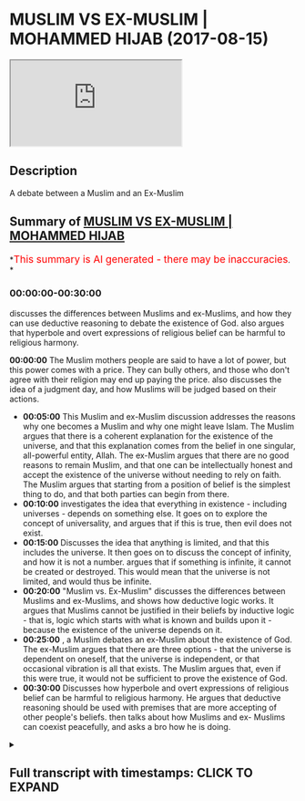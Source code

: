 # MUSLIM VS EX-MUSLIM | MOHAMMED HIJAB (2017-08-15)

<iframe loading='lazy' allow='autoplay' src='https://www.youtube.com/embed/U_vSh7wXQGI'></iframe>

## Description

A debate between a Muslim and an Ex-Muslim

## Summary of [MUSLIM VS EX-MUSLIM | MOHAMMED HIJAB](https://www.youtube.com/watch?v=U_vSh7wXQGI)

*<span style="color:red; font-size:125%">This summary is AI generated - there may be inaccuracies</span>. *

### <a onclick="modifyYTiframeseektime('0')">00:00:00-00:30:00</a>

discusses the differences between Muslims and ex-Muslims, and how they can use deductive reasoning to debate the existence of God.  also argues that hyperbole and overt expressions of religious belief can be harmful to religious harmony.

**<a onclick="modifyYTiframeseektime('0')">00:00:00</a>** The Muslim mothers people are said to have a lot of power, but this power comes with a price. They can bully others, and those who don't agree with their religion may end up paying the price.  also discusses the idea of a judgment day, and how Muslims will be judged based on their actions.

* **<a onclick="modifyYTiframeseektime('300')">00:05:00</a>** This Muslim and ex-Muslim discussion addresses the reasons why one becomes a Muslim and why one might leave Islam. The Muslim argues that there is a coherent explanation for the existence of the universe, and that this explanation comes from the belief in one singular, all-powerful entity, Allah. The ex-Muslim argues that there are no good reasons to remain Muslim, and that one can be intellectually honest and accept the existence of the universe without needing to rely on faith. The Muslim argues that starting from a position of belief is the simplest thing to do, and that both parties can begin from there.
* **<a onclick="modifyYTiframeseektime('600')">00:10:00</a>** investigates the idea that everything in existence - including universes - depends on something else. It goes on to explore the concept of universality, and argues that if this is true, then evil does not exist.
* **<a onclick="modifyYTiframeseektime('900')">00:15:00</a>** Discusses the idea that anything is limited, and that this includes the universe. It then goes on to discuss the concept of infinity, and how it is not a number. argues that if something is infinite, it cannot be created or destroyed. This would mean that the universe is not limited, and would thus be infinite.
* **<a onclick="modifyYTiframeseektime('1200')">00:20:00</a>**  "Muslim vs. Ex-Muslim" discusses the differences between Muslims and ex-Muslims, and shows how deductive logic works. It argues that Muslims cannot be justified in their beliefs by inductive logic - that is, logic which starts with what is known and builds upon it - because the existence of the universe depends on it.
* **<a onclick="modifyYTiframeseektime('1500')">00:25:00</a>** , a Muslim debates an ex-Muslim about the existence of God. The ex-Muslim argues that there are three options - that the universe is dependent on oneself, that the universe is independent, or that occasional vibration is all that exists. The Muslim argues that, even if this were true, it would not be sufficient to prove the existence of God.
* **<a onclick="modifyYTiframeseektime('1800')">00:30:00</a>** Discusses how hyperbole and overt expressions of religious belief can be harmful to religious harmony. He argues that deductive reasoning should be used with premises that are more accepting of other people's beliefs. then talks about how Muslims and ex- Muslims can coexist peacefully, and asks a bro how he is doing.

<details><summary><h2>Full transcript with timestamps: CLICK TO EXPAND</h2></summary>

<a onclick="modifyYTiframeseektime('0')">0:00:00</a> the Muslim mothers people how big of a  
<a onclick="modifyYTiframeseektime('5')">0:00:05</a> family living initiative is that people  
<a onclick="modifyYTiframeseektime('7')">0:00:07</a> don't hate them child again so what  
<a onclick="modifyYTiframeseektime('11')">0:00:11</a> power do they in this country they  
<a onclick="modifyYTiframeseektime('13')">0:00:13</a> shouldn't have a lot of power by just  
<a onclick="modifyYTiframeseektime('15')">0:00:15</a> not the weight of the law and the  
<a onclick="modifyYTiframeseektime('17')">0:00:17</a> general survive here within their  
<a onclick="modifyYTiframeseektime('19')">0:00:19</a> community friendly have a hell of a  
<a onclick="modifyYTiframeseektime('21')">0:00:21</a> little power and rush is anyone anywhere  
<a onclick="modifyYTiframeseektime('22')">0:00:22</a> yeah accepted but what I would say is  
<a onclick="modifyYTiframeseektime('25')">0:00:25</a> that you know no I can go from there  
<a onclick="modifyYTiframeseektime('27')">0:00:27</a> you'll notice his son begins believe in  
<a onclick="modifyYTiframeseektime('29')">0:00:29</a> and not have a name in in Genesis 922 oh  
<a onclick="modifyYTiframeseektime('38')">0:00:38</a> yeah to do that what not something up I  
<a onclick="modifyYTiframeseektime('41')">0:00:41</a> will say that while we fail I will  
<a onclick="modifyYTiframeseektime('44')">0:00:44</a> hopefully a plea to the people are  
<a onclick="modifyYTiframeseektime('46')">0:00:46</a> watching for yeah people like my money  
<a onclick="modifyYTiframeseektime('48')">0:00:48</a> it's honestly the best thing  
<a onclick="modifyYTiframeseektime('51')">0:00:51</a> to do with someone estate yes is to be  
<a onclick="modifyYTiframeseektime('57')">0:00:57</a> planted and our beautiful suburban about  
<a onclick="modifyYTiframeseektime('60')">0:01:00</a> yourself i okay what / - here if they  
<a onclick="modifyYTiframeseektime('63')">0:01:03</a> don't want to do it in this case  
<a onclick="modifyYTiframeseektime('65')">0:01:05</a> beautiful but do not see that this is to  
<a onclick="modifyYTiframeseektime('71')">0:01:11</a> be some extra either hatred or extra  
<a onclick="modifyYTiframeseektime('73')">0:01:13</a> need to change your conveyor and the  
<a onclick="modifyYTiframeseektime('78')">0:01:18</a> general car guy you get that here  
<a onclick="modifyYTiframeseektime('79')">0:01:19</a> because what it is you see this crater  
<a onclick="modifyYTiframeseektime('81')">0:01:21</a> yes and what you've done I've not gonna  
<a onclick="modifyYTiframeseektime('84')">0:01:24</a> lie to you break it seen as one of the  
<a onclick="modifyYTiframeseektime('86')">0:01:26</a> worst thing you can do  
<a onclick="modifyYTiframeseektime('88')">0:01:28</a> let me tell you something that maybe  
<a onclick="modifyYTiframeseektime('89')">0:01:29</a> someone about when you say that is one  
<a onclick="modifyYTiframeseektime('91')">0:01:31</a> of the worst things you can do that's  
<a onclick="modifyYTiframeseektime('92')">0:01:32</a> just an example of how bullying this  
<a onclick="modifyYTiframeseektime('95')">0:01:35</a> religion is and how it forces people let  
<a onclick="modifyYTiframeseektime('97')">0:01:37</a> me go find it let me do something right  
<a onclick="modifyYTiframeseektime('99')">0:01:39</a> basil who will know this yeah  
<a onclick="modifyYTiframeseektime('103')">0:01:43</a> some people after question and it's a  
<a onclick="modifyYTiframeseektime('106')">0:01:46</a> fun place if you're born from the family  
<a onclick="modifyYTiframeseektime('108')">0:01:48</a> you have an advantage if you look at the  
<a onclick="modifyYTiframeseektime('112')">0:01:52</a> theological perspective if it means that  
<a onclick="modifyYTiframeseektime('114')">0:01:54</a> only it is our machinery yet if Thomas  
<a onclick="modifyYTiframeseektime('117')">0:01:57</a> true and you're born to lose the family  
<a onclick="modifyYTiframeseektime('119')">0:01:59</a> becomes very contem I'm very very  
<a onclick="modifyYTiframeseektime('122')">0:02:02</a> unforgiving yet so they think why would  
<a onclick="modifyYTiframeseektime('125')">0:02:05</a> somebody in the starting line up already  
<a onclick="modifyYTiframeseektime('128')">0:02:08</a> yes I win decides to go to the back I  
<a onclick="modifyYTiframeseektime('131')">0:02:11</a> try all from a much more less abundance  
<a onclick="modifyYTiframeseektime('134')">0:02:14</a> of is exactly the reason is because I'm  
<a onclick="modifyYTiframeseektime('136')">0:02:16</a> intellectually honest and I look at the  
<a onclick="modifyYTiframeseektime('138')">0:02:18</a> arguments why it's our mystery and  
<a onclick="modifyYTiframeseektime('140')">0:02:20</a> there's no garage anonymity no good  
<a onclick="modifyYTiframeseektime('142')">0:02:22</a> reason to believe in so much work I have  
<a onclick="modifyYTiframeseektime('147')">0:02:27</a> aa sole person for that no one's going  
<a onclick="modifyYTiframeseektime('149')">0:02:29</a> to say in the sponsorship okay you know  
<a onclick="modifyYTiframeseektime('151')">0:02:31</a> I'm in a slump phase 988 and this was  
<a onclick="modifyYTiframeseektime('154')">0:02:34</a> also quickie version of dionysis by  
<a onclick="modifyYTiframeseektime('157')">0:02:37</a> Jessica and nothing new in the general  
<a onclick="modifyYTiframeseektime('160')">0:02:40</a> matter there no person like you know you  
<a onclick="modifyYTiframeseektime('162')">0:02:42</a> can say eight is any money I am mayor  
<a onclick="modifyYTiframeseektime('165')">0:02:45</a> design it is Christian or whatever  
<a onclick="modifyYTiframeseektime('168')">0:02:48</a> we know the firaon in 448 accessorize a  
<a onclick="modifyYTiframeseektime('174')">0:02:54</a> short of being welcomed Iraqi desert see  
<a onclick="modifyYTiframeseektime('175')">0:02:55</a> God's Allah forgive that person  
<a onclick="modifyYTiframeseektime('178')">0:02:58</a> who as I said with him because it harder  
<a onclick="modifyYTiframeseektime('181')">0:03:01</a> when you forgive whoever else whereby  
<a onclick="modifyYTiframeseektime('184')">0:03:04</a> healthy one again so ship or deleted he  
<a onclick="modifyYTiframeseektime('187')">0:03:07</a> died upon it then we'll including the  
<a onclick="modifyYTiframeseektime('189')">0:03:09</a> idea that you should be in eternal  
<a onclick="modifyYTiframeseektime('191')">0:03:11</a> Hellfire yeah however people realize  
<a onclick="modifyYTiframeseektime('194')">0:03:14</a> there's been no support section to the  
<a onclick="modifyYTiframeseektime('195')">0:03:15</a> schools yeah which is mentioned in  
<a onclick="modifyYTiframeseektime('197')">0:03:17</a> chapter 17 verse 15 where lot of our  
<a onclick="modifyYTiframeseektime('200')">0:03:20</a> colleges are putting a mod if we have to  
<a onclick="modifyYTiframeseektime('202')">0:03:22</a> have our whole to the sway of people  
<a onclick="modifyYTiframeseektime('204')">0:03:24</a> were to be sent in all this in the field  
<a onclick="modifyYTiframeseektime('207')">0:03:27</a> of business and all over the north of  
<a onclick="modifyYTiframeseektime('209')">0:03:29</a> may have made that was America if you  
<a onclick="modifyYTiframeseektime('212')">0:03:32</a> are look at the hot rock yeah people of  
<a onclick="modifyYTiframeseektime('217')">0:03:37</a> misogyny go back anyways all of these  
<a onclick="modifyYTiframeseektime('221')">0:03:41</a> words indicate to us if someone for  
<a onclick="modifyYTiframeseektime('223')">0:03:43</a> example type in ACS yeah well you didn't  
<a onclick="modifyYTiframeseektime('226')">0:03:46</a> know impactful some believe the Bible go  
<a onclick="modifyYTiframeseektime('228')">0:03:48</a> or he is not a Christian you've never  
<a onclick="modifyYTiframeseektime('229')">0:03:49</a> heard of it um never look like yeah we  
<a onclick="modifyYTiframeseektime('232')">0:03:52</a> don't see that person is going to know  
<a onclick="modifyYTiframeseektime('233')">0:03:53</a> that person to Brooks inhibit at work is  
<a onclick="modifyYTiframeseektime('236')">0:03:56</a> then you be dodging erection analysis  
<a onclick="modifyYTiframeseektime('238')">0:03:58</a> what will happen according to the  
<a onclick="modifyYTiframeseektime('240')">0:04:00</a> original plan  
<a onclick="modifyYTiframeseektime('241')">0:04:01</a> in fact and there's a high be funded you  
<a onclick="modifyYTiframeseektime('244')">0:04:04</a> will be proud to defend early on the day  
<a onclick="modifyYTiframeseektime('245')">0:04:05</a> of judgment because up what will you  
<a onclick="modifyYTiframeseektime('248')">0:04:08</a> judgment be based on God's will give  
<a onclick="modifyYTiframeseektime('250')">0:04:10</a> them a crucified Taylor I'm saying is  
<a onclick="modifyYTiframeseektime('253')">0:04:13</a> know nothing about because you don't  
<a onclick="modifyYTiframeseektime('255')">0:04:15</a> know what God wanted in the you yes but  
<a onclick="modifyYTiframeseektime('259')">0:04:19</a> he could have been a rapist and murderer  
<a onclick="modifyYTiframeseektime('260')">0:04:20</a> few a charitable person yes so that  
<a onclick="modifyYTiframeseektime('263')">0:04:23</a> really matters as far as I'm gay right  
<a onclick="modifyYTiframeseektime('264')">0:04:24</a> so what does doesn't always sort of you  
<a onclick="modifyYTiframeseektime('266')">0:04:26</a> is basically according to that logic you  
<a onclick="modifyYTiframeseektime('269')">0:04:29</a> win there's some heavy surveying  
<a onclick="modifyYTiframeseektime('270')">0:04:30</a> equipment like in terms of jumpers or  
<a onclick="modifyYTiframeseektime('272')">0:04:32</a> higher and he does it by having trusting  
<a onclick="modifyYTiframeseektime('274')">0:04:34</a> God obvious cuddles and anyway the point  
<a onclick="modifyYTiframeseektime('276')">0:04:36</a> being that Dobies independence house  
<a onclick="modifyYTiframeseektime('280')">0:04:40</a> so one thing is and in the movement  
<a onclick="modifyYTiframeseektime('282')">0:04:42</a> where the where their assumption was  
<a onclick="modifyYTiframeseektime('284')">0:04:44</a> that Muslim power had for born advantage  
<a onclick="modifyYTiframeseektime('286')">0:04:46</a> because they are born into a family  
<a onclick="modifyYTiframeseektime('288')">0:04:48</a> actually the truth is that you could  
<a onclick="modifyYTiframeseektime('292')">0:04:52</a> have more of a problem as a Muslim  
<a onclick="modifyYTiframeseektime('296')">0:04:56</a> warning and with your family  
<a onclick="modifyYTiframeseektime('298')">0:04:58</a> could you very close to the money that  
<a onclick="modifyYTiframeseektime('299')">0:04:59</a> if you are an atheist  
<a onclick="modifyYTiframeseektime('301')">0:05:01</a> if either great is around a sea of  
<a onclick="modifyYTiframeseektime('303')">0:05:03</a> marijuana okay but the thing is I don't  
<a onclick="modifyYTiframeseektime('305')">0:05:05</a> really care because the price is yeah I  
<a onclick="modifyYTiframeseektime('307')">0:05:07</a> would often only clear before it is true  
<a onclick="modifyYTiframeseektime('309')">0:05:09</a> whereas are not very unlikely to be  
<a onclick="modifyYTiframeseektime('312')">0:05:12</a> Juliet  
<a onclick="modifyYTiframeseektime('312')">0:05:12</a> there is no kids because what you're  
<a onclick="modifyYTiframeseektime('314')">0:05:14</a> doing is send me with the Hellfire for  
<a onclick="modifyYTiframeseektime('316')">0:05:16</a> being a situation where I should have  
<a onclick="modifyYTiframeseektime('317')">0:05:17</a> respected that one communitas one side  
<a onclick="modifyYTiframeseektime('319')">0:05:19</a> but guess what what we want to say that  
<a onclick="modifyYTiframeseektime('324')">0:05:24</a> I'm not ready I'm but you're trying to  
<a onclick="modifyYTiframeseektime('327')">0:05:27</a> make me think that there is a bigger  
<a onclick="modifyYTiframeseektime('329')">0:05:29</a> reason for me to not leave Islam because  
<a onclick="modifyYTiframeseektime('332')">0:05:32</a> this is the biggest one suppose that I  
<a onclick="modifyYTiframeseektime('333')">0:05:33</a> just want I'm telling you that first  
<a onclick="modifyYTiframeseektime('335')">0:05:35</a> established that is true first and I  
<a onclick="modifyYTiframeseektime('337')">0:05:37</a> will agree with your establish this  
<a onclick="modifyYTiframeseektime('339')">0:05:39</a> truth there's no good reason for me to  
<a onclick="modifyYTiframeseektime('340')">0:05:40</a> live is also fiction opposite there is  
<a onclick="modifyYTiframeseektime('343')">0:05:43</a> waffles on but I want to show you that  
<a onclick="modifyYTiframeseektime('346')">0:05:46</a> this was a misconception that people  
<a onclick="modifyYTiframeseektime('347')">0:05:47</a> have other news nothing or more missing  
<a onclick="modifyYTiframeseektime('350')">0:05:50</a> so really directed you over those have  
<a onclick="modifyYTiframeseektime('352')">0:05:52</a> something like yes relevant is relevant  
<a onclick="modifyYTiframeseektime('354')">0:05:54</a> now in our school because  
<a onclick="modifyYTiframeseektime('359')">0:05:59</a> now I just inform you of percent yeah  
<a onclick="modifyYTiframeseektime('360')">0:06:00</a> why do you look like  
<a onclick="modifyYTiframeseektime('362')">0:06:02</a> I left a sound because when I was  
<a onclick="modifyYTiframeseektime('364')">0:06:04</a> younger I used to be a Muslim like you  
<a onclick="modifyYTiframeseektime('365')">0:06:05</a> got amorphousness back yet to pray as if  
<a onclick="modifyYTiframeseektime('367')">0:06:07</a> you wouldn't agree I was grateful  
<a onclick="modifyYTiframeseektime('369')">0:06:09</a> ex-wife you love reading books for  
<a onclick="modifyYTiframeseektime('371')">0:06:11</a> everyone yes I found out about a lot of  
<a onclick="modifyYTiframeseektime('373')">0:06:13</a> other ways of looking at the world which  
<a onclick="modifyYTiframeseektime('374')">0:06:14</a> were very different from the Sun and  
<a onclick="modifyYTiframeseektime('375')">0:06:15</a> definitely contradicted some place came  
<a onclick="modifyYTiframeseektime('377')">0:06:17</a> into my head yeah maybe so important  
<a onclick="modifyYTiframeseektime('379')">0:06:19</a> severe don't have enough work born it's  
<a onclick="modifyYTiframeseektime('381')">0:06:21</a> like my first four three two distinct  
<a onclick="modifyYTiframeseektime('382')">0:06:22</a> industry so I said you know what I could  
<a onclick="modifyYTiframeseektime('385')">0:06:25</a> find out lots of different things about  
<a onclick="modifyYTiframeseektime('386')">0:06:26</a> things but I am I ever going to notice  
<a onclick="modifyYTiframeseektime('387')">0:06:27</a> it too and less intellectually honest  
<a onclick="modifyYTiframeseektime('389')">0:06:29</a> and being intellectually honest means I  
<a onclick="modifyYTiframeseektime('391')">0:06:31</a> will accept the things I think I know  
<a onclick="modifyYTiframeseektime('393')">0:06:33</a> the things I think when I could you  
<a onclick="modifyYTiframeseektime('395')">0:06:35</a> possibly find out and the things I think  
<a onclick="modifyYTiframeseektime('397')">0:06:37</a> I don't know a person register again how  
<a onclick="modifyYTiframeseektime('401')">0:06:41</a> to be an imprecatory I want to know  
<a onclick="modifyYTiframeseektime('402')">0:06:42</a> where you're from India how long did you  
<a onclick="modifyYTiframeseektime('405')">0:06:45</a> know it is like you said that the very  
<a onclick="modifyYTiframeseektime('408')">0:06:48</a> now I'll find us a like epistemological  
<a onclick="modifyYTiframeseektime('411')">0:06:51</a> framework of the same however I knew you  
<a onclick="modifyYTiframeseektime('415')">0:06:55</a> realize it because of it to the slammer  
<a onclick="modifyYTiframeseektime('417')">0:06:57</a> so what all the things that you realize  
<a onclick="modifyYTiframeseektime('419')">0:06:59</a> for example I did innovation there's  
<a onclick="modifyYTiframeseektime('421')">0:07:01</a> another religion which seems to have a  
<a onclick="modifyYTiframeseektime('422')">0:07:02</a> pod this is a different book from from  
<a onclick="modifyYTiframeseektime('424')">0:07:04</a> this angle one how do I know which is  
<a onclick="modifyYTiframeseektime('426')">0:07:06</a> the true good I always a pushing that's  
<a onclick="modifyYTiframeseektime('428')">0:07:08</a> a good Christian girl I like the  
<a onclick="modifyYTiframeseektime('430')">0:07:10</a> Christian in the face of it's a lot of  
<a onclick="modifyYTiframeseektime('431')">0:07:11</a> our commercial oppression player these  
<a onclick="modifyYTiframeseektime('433')">0:07:13</a> are to be how do you know why am i he  
<a onclick="modifyYTiframeseektime('436')">0:07:16</a> asked me to open like open the question  
<a onclick="modifyYTiframeseektime('437')">0:07:17</a> here why my mom was the rest of a person  
<a onclick="modifyYTiframeseektime('440')">0:07:20</a> under video I said to him the reason why  
<a onclick="modifyYTiframeseektime('443')">0:07:23</a> I am a Muslim first and foremost because  
<a onclick="modifyYTiframeseektime('446')">0:07:26</a> number one I believe that the most  
<a onclick="modifyYTiframeseektime('449')">0:07:29</a> coherent explanation why we are here and  
<a onclick="modifyYTiframeseektime('452')">0:07:32</a> oppression of the universe is there was  
<a onclick="modifyYTiframeseektime('454')">0:07:34</a> one singular entity that created the  
<a onclick="modifyYTiframeseektime('456')">0:07:36</a> universe and that when you should  
<a onclick="modifyYTiframeseektime('458')">0:07:38</a> worship therefore heaven that rather  
<a onclick="modifyYTiframeseektime('460')">0:07:40</a> than healthy from because that was the  
<a onclick="modifyYTiframeseektime('461')">0:07:41</a> Christian contained I knew we wanted to  
<a onclick="modifyYTiframeseektime('463')">0:07:43</a> thank you very much answered this washes  
<a onclick="modifyYTiframeseektime('465')">0:07:45</a> you might actually when I looked at when  
<a onclick="modifyYTiframeseektime('471')">0:07:51</a> I looked at other religions like for  
<a onclick="modifyYTiframeseektime('473')">0:07:53</a> example if you look at the six or seven  
<a onclick="modifyYTiframeseektime('474')">0:07:54</a> were major world religion can my  
<a onclick="modifyYTiframeseektime('477')">0:07:57</a> creation I'm sure I'm sure you'll agree  
<a onclick="modifyYTiframeseektime('479')">0:07:59</a> with me is that week when it comes to  
<a onclick="modifyYTiframeseektime('481')">0:08:01</a> uncompromising will appears again salami  
<a onclick="modifyYTiframeseektime('484')">0:08:04</a> the most strict so for example the  
<a onclick="modifyYTiframeseektime('486')">0:08:06</a> Christian faith there are no tricks what  
<a onclick="modifyYTiframeseektime('488')">0:08:08</a> to do it true no slimy like number my  
<a onclick="modifyYTiframeseektime('491')">0:08:11</a> premise was but I believe that the most  
<a onclick="modifyYTiframeseektime('493')">0:08:13</a> coherent explanation who universe being  
<a onclick="modifyYTiframeseektime('498')">0:08:18</a> in existence when maybe in may not be  
<a onclick="modifyYTiframeseektime('500')">0:08:20</a> maintainable  
<a onclick="modifyYTiframeseektime('501')">0:08:21</a> was that there was one singular entity  
<a onclick="modifyYTiframeseektime('504')">0:08:24</a> which I call let's say Allah God where  
<a onclick="modifyYTiframeseektime('507')">0:08:27</a> we won :  
<a onclick="modifyYTiframeseektime('508')">0:08:28</a> and then this entropy is brought right  
<a onclick="modifyYTiframeseektime('511')">0:08:31</a> to the universe failure yes  
<a onclick="modifyYTiframeseektime('514')">0:08:34</a> yeah I conceive good reasons to think in  
<a onclick="modifyYTiframeseektime('515')">0:08:35</a> that because I used to think that and  
<a onclick="modifyYTiframeseektime('517')">0:08:37</a> then when I realized that there was  
<a onclick="modifyYTiframeseektime('518')">0:08:38</a> actually physical explanation for pretty  
<a onclick="modifyYTiframeseektime('520')">0:08:40</a> much everything that we normally hold  
<a onclick="modifyYTiframeseektime('522')">0:08:42</a> but in position both unnecessary  
<a onclick="modifyYTiframeseektime('525')">0:08:45</a> dependency to make up amiable right so  
<a onclick="modifyYTiframeseektime('527')">0:08:47</a> like you know from becoming infected  
<a onclick="modifyYTiframeseektime('530')">0:08:50</a> as you know I really brought your media  
<a onclick="modifyYTiframeseektime('536')">0:08:56</a> book that you make rap yo why you were  
<a onclick="modifyYTiframeseektime('540')">0:09:00</a> saying with that and he even said this  
<a onclick="modifyYTiframeseektime('541')">0:09:01</a> to 100 roses when he met my body oh yeah  
<a onclick="modifyYTiframeseektime('545')">0:09:05</a> I played that door yeah that's what  
<a onclick="modifyYTiframeseektime('547')">0:09:07</a> business we go to but you know you  
<a onclick="modifyYTiframeseektime('549')">0:09:09</a> believe in our God that wants prayers  
<a onclick="modifyYTiframeseektime('552')">0:09:12</a> and the merciful that look he's right  
<a onclick="modifyYTiframeseektime('555')">0:09:15</a> yeah if you cannot prove every absolute  
<a onclick="modifyYTiframeseektime('558')">0:09:18</a> pure for tomorrow  
<a onclick="modifyYTiframeseektime('560')">0:09:20</a> I don't think you can continue okay but  
<a onclick="modifyYTiframeseektime('562')">0:09:22</a> you can't even prove him this is what I  
<a onclick="modifyYTiframeseektime('566')">0:09:26</a> wanted to happen  
<a onclick="modifyYTiframeseektime('567')">0:09:27</a> I understand when you're here appreciate  
<a onclick="modifyYTiframeseektime('569')">0:09:29</a> the fact that we are having a proper  
<a onclick="modifyYTiframeseektime('571')">0:09:31</a> conversation but really what it comes  
<a onclick="modifyYTiframeseektime('573')">0:09:33</a> down to is what's the starting point now  
<a onclick="modifyYTiframeseektime('575')">0:09:35</a> the coin three is we have to accept that  
<a onclick="modifyYTiframeseektime('578')">0:09:38</a> the universe except the universe exists  
<a onclick="modifyYTiframeseektime('581')">0:09:41</a> then we don't you go help your question  
<a onclick="modifyYTiframeseektime('583')">0:09:43</a> here is where we start from is crucial  
<a onclick="modifyYTiframeseektime('586')">0:09:46</a> now where we do start from there believe  
<a onclick="modifyYTiframeseektime('588')">0:09:48</a> every business I believe the universe  
<a onclick="modifyYTiframeseektime('590')">0:09:50</a> exists because you believe yes I believe  
<a onclick="modifyYTiframeseektime('593')">0:09:53</a> that is a new believe you agree yes I  
<a onclick="modifyYTiframeseektime('595')">0:09:55</a> believe have rush mental a new baby  
<a onclick="modifyYTiframeseektime('597')">0:09:57</a> imagination now we can start from here  
<a onclick="modifyYTiframeseektime('599')">0:09:59</a> will be the simply thing and we both  
<a onclick="modifyYTiframeseektime('601')">0:10:01</a> assumed them yet let's have a  
<a onclick="modifyYTiframeseektime('602')">0:10:02</a> conversation  
<a onclick="modifyYTiframeseektime('603')">0:10:03</a> okay now why do you think what is okay  
<a onclick="modifyYTiframeseektime('605')">0:10:05</a> I'm going to pour for you  
<a onclick="modifyYTiframeseektime('610')">0:10:10</a> - Elam everything with limits my  
<a onclick="modifyYTiframeseektime('615')">0:10:15</a> vulnerable with limited mary game  
<a onclick="modifyYTiframeseektime('618')">0:10:18</a> everything will be available but if  
<a onclick="modifyYTiframeseektime('619')">0:10:19</a> there is no popping out I don't know  
<a onclick="modifyYTiframeseektime('625')">0:10:25</a> anything that exists is here yeah has  
<a onclick="modifyYTiframeseektime('629')">0:10:29</a> limited variables not a minion and  
<a onclick="modifyYTiframeseektime('631')">0:10:31</a> they're benign does everything have  
<a onclick="modifyYTiframeseektime('632')">0:10:32</a> limited variable universe and I okay the  
<a onclick="modifyYTiframeseektime('635')">0:10:35</a> point of everything our observation  
<a onclick="modifyYTiframeseektime('637')">0:10:37</a> which have limited variables this is  
<a onclick="modifyYTiframeseektime('639')">0:10:39</a> everything  
<a onclick="modifyYTiframeseektime('639')">0:10:39</a> yeah okay everything that was an  
<a onclick="modifyYTiframeseektime('642')">0:10:42</a> emergency in it depends upon something  
<a onclick="modifyYTiframeseektime('645')">0:10:45</a> okay well I don't know really another  
<a onclick="modifyYTiframeseektime('650')">0:10:50</a> know what never you're talking out now  
<a onclick="modifyYTiframeseektime('652')">0:10:52</a> the depends you have you say everything  
<a onclick="modifyYTiframeseektime('655')">0:10:55</a> and you're talking about Pacific Life  
<a onclick="modifyYTiframeseektime('656')">0:10:56</a> that's a different point from everything  
<a onclick="modifyYTiframeseektime('659')">0:10:59</a> as in every single atom and quantum  
<a onclick="modifyYTiframeseektime('661')">0:11:01</a> level of everything so essentially we  
<a onclick="modifyYTiframeseektime('664')">0:11:04</a> talk about it with the science again  
<a onclick="modifyYTiframeseektime('665')">0:11:05</a> depending on quantum realities  
<a onclick="modifyYTiframeseektime('667')">0:11:07</a> everything is everything and everything  
<a onclick="modifyYTiframeseektime('669')">0:11:09</a> does relate to everything else right so  
<a onclick="modifyYTiframeseektime('670')">0:11:10</a> you would agree that well it very well  
<a onclick="modifyYTiframeseektime('673')">0:11:13</a> not in the sense that there's a linear  
<a onclick="modifyYTiframeseektime('675')">0:11:15</a> structure I mean it depends on this and  
<a onclick="modifyYTiframeseektime('677')">0:11:17</a> disciplines of this no not over here in  
<a onclick="modifyYTiframeseektime('679')">0:11:19</a> the universe depends everything else so  
<a onclick="modifyYTiframeseektime('681')">0:11:21</a> here what you said is that it is not  
<a onclick="modifyYTiframeseektime('683')">0:11:23</a> have to be a linear structure I do  
<a onclick="modifyYTiframeseektime('687')">0:11:27</a> you  __ ] [ __  shame I'm not I'm  
<a onclick="modifyYTiframeseektime('691')">0:11:31</a> talking about penises limiting one thing  
<a onclick="modifyYTiframeseektime('693')">0:11:33</a> relying on one thing else yes choose  
<a onclick="modifyYTiframeseektime('695')">0:11:35</a> this is that simple fact of Alleluia  
<a onclick="modifyYTiframeseektime('697')">0:11:37</a> everything is right I'm sorry you're  
<a onclick="modifyYTiframeseektime('699')">0:11:39</a> saying that for example doesn't have to  
<a onclick="modifyYTiframeseektime('702')">0:11:42</a> relate to a linear structure which is  
<a onclick="modifyYTiframeseektime('704')">0:11:44</a> based on some part of time okay I didn't  
<a onclick="modifyYTiframeseektime('710')">0:11:50</a> prepare to give up my linear structure  
<a onclick="modifyYTiframeseektime('712')">0:11:52</a> IQs you you said that everything is  
<a onclick="modifyYTiframeseektime('715')">0:11:55</a> known words you said that everything has  
<a onclick="modifyYTiframeseektime('717')">0:11:57</a> it deserved  
<a onclick="modifyYTiframeseektime('718')">0:11:58</a> okay so the universe have them variables  
<a onclick="modifyYTiframeseektime('722')">0:12:02</a> like it therefore the universe depends  
<a onclick="modifyYTiframeseektime('725')">0:12:05</a> upon something else or you see this is  
<a onclick="modifyYTiframeseektime('729')">0:12:09</a> not living that logic you're using about  
<a onclick="modifyYTiframeseektime('731')">0:12:11</a> things you've learnt about within the  
<a onclick="modifyYTiframeseektime('733')">0:12:13</a> universe you are now going to apply that  
<a onclick="modifyYTiframeseektime('735')">0:12:15</a> logic to universal that's a big step to  
<a onclick="modifyYTiframeseektime('738')">0:12:18</a> me Armour if you are because I'm not a  
<a onclick="modifyYTiframeseektime('740')">0:12:20</a> universal by this universe all what  
<a onclick="modifyYTiframeseektime('744')">0:12:24</a> we're saying about this is about the  
<a onclick="modifyYTiframeseektime('746')">0:12:26</a> first balloon event that you what you're  
<a onclick="modifyYTiframeseektime('747')">0:12:27</a> saying by this university depends on  
<a onclick="modifyYTiframeseektime('748')">0:12:28</a> something else  
<a onclick="modifyYTiframeseektime('748')">0:12:28</a> why said first so the udemy logic at the  
<a onclick="modifyYTiframeseektime('752')">0:12:32</a> sale of inside the universe one to talk  
<a onclick="modifyYTiframeseektime('754')">0:12:34</a> about how the universe must also be  
<a onclick="modifyYTiframeseektime('756')">0:12:36</a> succumb to that magic you know you know  
<a onclick="modifyYTiframeseektime('758')">0:12:38</a> did you know what you described  
<a onclick="modifyYTiframeseektime('759')">0:12:39</a> something calls the fallacy of  
<a onclick="modifyYTiframeseektime('760')">0:12:40</a> composition yeah that's not one referral  
<a onclick="modifyYTiframeseektime('763')">0:12:43</a> I'm I'm making and these are principles  
<a onclick="modifyYTiframeseektime('766')">0:12:46</a> which I'm not improving and do these  
<a onclick="modifyYTiframeseektime('768')">0:12:48</a> principles limit themselves to the  
<a onclick="modifyYTiframeseektime('769')">0:12:49</a> universe if they do why would they well  
<a onclick="modifyYTiframeseektime('772')">0:12:52</a> so you're saying that we've learned  
<a onclick="modifyYTiframeseektime('773')">0:12:53</a> something about the universe therefore  
<a onclick="modifyYTiframeseektime('775')">0:12:55</a> that tells us how to universities  
<a onclick="modifyYTiframeseektime('776')">0:12:56</a> because you know obviously universes so  
<a onclick="modifyYTiframeseektime('778')">0:12:58</a> how you telling me that you know how do  
<a onclick="modifyYTiframeseektime('780')">0:13:00</a> you know that the universe depends on  
<a onclick="modifyYTiframeseektime('782')">0:13:02</a> something else you don't know nothing  
<a onclick="modifyYTiframeseektime('783')">0:13:03</a> about anything outside this unity I'm  
<a onclick="modifyYTiframeseektime('785')">0:13:05</a> not so maybe there is on the right well  
<a onclick="modifyYTiframeseektime('786')">0:13:06</a> maybe there is nothing outside this  
<a onclick="modifyYTiframeseektime('787')">0:13:07</a> universe and therefore the universe  
<a onclick="modifyYTiframeseektime('789')">0:13:09</a> doesn't depend on any other thing  
<a onclick="modifyYTiframeseektime('791')">0:13:11</a> let me go back here for you to claim  
<a onclick="modifyYTiframeseektime('795')">0:13:15</a> that the universe also depends on an  
<a onclick="modifyYTiframeseektime('797')">0:13:17</a> external thing is an assertion that you  
<a onclick="modifyYTiframeseektime('799')">0:13:19</a> cannot prove let me say it again  
<a onclick="modifyYTiframeseektime('801')">0:13:21</a> yes we agree you said yourself in your  
<a onclick="modifyYTiframeseektime('803')">0:13:23</a> own work that everything in existence  
<a onclick="modifyYTiframeseektime('806')">0:13:26</a> yeah I said everything in the universe  
<a onclick="modifyYTiframeseektime('809')">0:13:29</a> depends on everything else before that  
<a onclick="modifyYTiframeseektime('812')">0:13:32</a> what the price fine I'm concerned honest  
<a onclick="modifyYTiframeseektime('813')">0:13:33</a> today we are only talking about the  
<a onclick="modifyYTiframeseektime('814')">0:13:34</a> universe we're not talking about size  
<a onclick="modifyYTiframeseektime('816')">0:13:36</a> really matter  
<a onclick="modifyYTiframeseektime('817')">0:13:37</a> anything with limited variables depends  
<a onclick="modifyYTiframeseektime('820')">0:13:40</a> upon proper dose that's why I'm in  
<a onclick="modifyYTiframeseektime('824')">0:13:44</a> physiology in psychology on believe that  
<a onclick="modifyYTiframeseektime('827')">0:13:47</a> to talk about university but now you're  
<a onclick="modifyYTiframeseektime('834')">0:13:54</a> talking about everything in the universe  
<a onclick="modifyYTiframeseektime('835')">0:13:55</a> and always universe it no potentiation  
<a onclick="modifyYTiframeseektime('838')">0:13:58</a> event or potential universes all  
<a onclick="modifyYTiframeseektime('842')">0:14:02</a> universes where the basic physical exam  
<a onclick="modifyYTiframeseektime('847')">0:14:07</a> this is Robert in confusion you are  
<a onclick="modifyYTiframeseektime('850')">0:14:10</a> academically why would make sense that  
<a onclick="modifyYTiframeseektime('852')">0:14:12</a> is a matter of role the Mary one name or  
<a onclick="modifyYTiframeseektime('855')">0:14:15</a> the logic of things in the universe  
<a onclick="modifyYTiframeseektime('858')">0:14:18</a> depending on each other also applies to  
<a onclick="modifyYTiframeseektime('860')">0:14:20</a> the universe you said I said nothing  
<a onclick="modifyYTiframeseektime('870')">0:14:30</a> about of evil all right  
<a onclick="modifyYTiframeseektime('872')">0:14:32</a> well you are still claiming there's  
<a onclick="modifyYTiframeseektime('873')">0:14:33</a> something  
<a onclick="modifyYTiframeseektime('876')">0:14:36</a> you're claiming that this universe  
<a onclick="modifyYTiframeseektime('878')">0:14:38</a> depends on something external to this  
<a onclick="modifyYTiframeseektime('880')">0:14:40</a> universe otherwise otherwise you'd agree  
<a onclick="modifyYTiframeseektime('883')">0:14:43</a> with me when I saw everything in the  
<a onclick="modifyYTiframeseektime('884')">0:14:44</a> universe depends on everything in the  
<a onclick="modifyYTiframeseektime('885')">0:14:45</a> universe okay are you saying okay I  
<a onclick="modifyYTiframeseektime('887')">0:14:47</a> understand your point out yes yes I get  
<a onclick="modifyYTiframeseektime('889')">0:14:49</a> you answer yes I understand sorry first  
<a onclick="modifyYTiframeseektime('892')">0:14:52</a> oh yeah the ownership really has three  
<a onclick="modifyYTiframeseektime('894')">0:14:54</a> points yeah you can either say that the  
<a onclick="modifyYTiframeseektime('897')">0:14:57</a> universe is dependent upon itself which  
<a onclick="modifyYTiframeseektime('900')">0:15:00</a> is what you're saying  
<a onclick="modifyYTiframeseektime('900')">0:15:00</a> yeah you said everything in this  
<a onclick="modifyYTiframeseektime('902')">0:15:02</a> universe is eternal women you started  
<a onclick="modifyYTiframeseektime('904')">0:15:04</a> you started this for my sentence about  
<a onclick="modifyYTiframeseektime('907')">0:15:07</a> anything anything that has unlimited  
<a onclick="modifyYTiframeseektime('909')">0:15:09</a> variables yeah that's what I go have new  
<a onclick="modifyYTiframeseektime('912')">0:15:12</a> stuff limited anything that has limited  
<a onclick="modifyYTiframeseektime('913')">0:15:13</a> variables depends on something else  
<a onclick="modifyYTiframeseektime('915')">0:15:15</a> right so fine in school practical  
<a onclick="modifyYTiframeseektime('919')">0:15:19</a> day-to-day terms that might well be true  
<a onclick="modifyYTiframeseektime('920')">0:15:20</a> okay but the fact is we don't know  
<a onclick="modifyYTiframeseektime('922')">0:15:22</a> whether that applies to the universe  
<a onclick="modifyYTiframeseektime('923')">0:15:23</a> itself  
<a onclick="modifyYTiframeseektime('924')">0:15:24</a> not exactly the universe so I to the  
<a onclick="modifyYTiframeseektime('927')">0:15:27</a> unit right show me how I said everything  
<a onclick="modifyYTiframeseektime('929')">0:15:29</a> that my first from this was that  
<a onclick="modifyYTiframeseektime('931')">0:15:31</a> anything was limited variables yeah  
<a onclick="modifyYTiframeseektime('934')">0:15:34</a> depends upon something so first of all  
<a onclick="modifyYTiframeseektime('936')">0:15:36</a> demonstrate the universe has limited  
<a onclick="modifyYTiframeseektime('937')">0:15:37</a> variables then depend why is it so show  
<a onclick="modifyYTiframeseektime('939')">0:15:39</a> me what it depends operator because if  
<a onclick="modifyYTiframeseektime('941')">0:15:41</a> the universe turns out to be infinite  
<a onclick="modifyYTiframeseektime('942')">0:15:42</a> there could be infinite variable as well  
<a onclick="modifyYTiframeseektime('944')">0:15:44</a> and we don't know darn product when I  
<a onclick="modifyYTiframeseektime('946')">0:15:46</a> say infinite well when I say limited  
<a onclick="modifyYTiframeseektime('947')">0:15:47</a> verbal  
<a onclick="modifyYTiframeseektime('948')">0:15:48</a> you agree your view of me that the  
<a onclick="modifyYTiframeseektime('950')">0:15:50</a> universe has limited very well no  
<a onclick="modifyYTiframeseektime('952')">0:15:52</a> actually I don't know because the  
<a onclick="modifyYTiframeseektime('953')">0:15:53</a> universe or they why are infinite  
<a onclick="modifyYTiframeseektime('955')">0:15:55</a> because my brain for the sake of  
<a onclick="modifyYTiframeseektime('956')">0:15:56</a> argument even if it's been there was a  
<a onclick="modifyYTiframeseektime('958')">0:15:58</a> breathing on it yeah but I'm just saying  
<a onclick="modifyYTiframeseektime('959')">0:15:59</a> okay even if it this even if I go back  
<a onclick="modifyYTiframeseektime('962')">0:16:02</a> to that position the fact though we're  
<a onclick="modifyYTiframeseektime('963')">0:16:03</a> not saying for the sake of our you still  
<a onclick="modifyYTiframeseektime('964')">0:16:04</a> have to demonstrate that the universe  
<a onclick="modifyYTiframeseektime('966')">0:16:06</a> actually is that case and what does the  
<a onclick="modifyYTiframeseektime('968')">0:16:08</a> famous go for it yeah if they're limited  
<a onclick="modifyYTiframeseektime('971')">0:16:11</a> is just way too simple role as a please  
<a onclick="modifyYTiframeseektime('973')">0:16:13</a> oh you're really struggling with limited  
<a onclick="modifyYTiframeseektime('975')">0:16:15</a> variable green for sure it depends on  
<a onclick="modifyYTiframeseektime('976')">0:16:16</a> something else also please this is what  
<a onclick="modifyYTiframeseektime('978')">0:16:18</a> does that even mean mister  
<a onclick="modifyYTiframeseektime('980')">0:16:20</a> who is discussing serious is it easier  
<a onclick="modifyYTiframeseektime('982')">0:16:22</a> in the discussion I'm not look I'm just  
<a onclick="modifyYTiframeseektime('984')">0:16:24</a> talking about rational concept I haven't  
<a onclick="modifyYTiframeseektime('986')">0:16:26</a> even mentioned religion I know there  
<a onclick="modifyYTiframeseektime('988')">0:16:28</a> might be some pressure on YouTube I  
<a onclick="modifyYTiframeseektime('990')">0:16:30</a> don't know any number I don't understand  
<a onclick="modifyYTiframeseektime('992')">0:16:32</a> where your friend age just gets into the  
<a onclick="modifyYTiframeseektime('993')">0:16:33</a> program gets the program let's just take  
<a onclick="modifyYTiframeseektime('996')">0:16:36</a> a simple example are they limited or  
<a onclick="modifyYTiframeseektime('998')">0:16:38</a> unlimited amounts of stars in the  
<a onclick="modifyYTiframeseektime('1000')">0:16:40</a> universe I don't know okay if you think  
<a onclick="modifyYTiframeseektime('1003')">0:16:43</a> if you know the thumb because the  
<a onclick="modifyYTiframeseektime('1004')">0:16:44</a> supernova yeah a supernova is a  
<a onclick="modifyYTiframeseektime('1007')">0:16:47</a> wonderful bias now okay if a sequin over  
<a onclick="modifyYTiframeseektime('1010')">0:16:50</a> happens and you have one left or in the  
<a onclick="modifyYTiframeseektime('1013')">0:16:53</a> universe yes if that happened it does  
<a onclick="modifyYTiframeseektime('1017')">0:16:57</a> unlimited amount of the universe and one  
<a onclick="modifyYTiframeseektime('1019')">0:16:59</a> star by how many stars are there  
<a onclick="modifyYTiframeseektime('1021')">0:17:01</a> negative our names in a month  
<a onclick="modifyYTiframeseektime('1024')">0:17:04</a> it's the universe as a limited amount of  
<a onclick="modifyYTiframeseektime('1027')">0:17:07</a> sighs well I'm limited amount as well  
<a onclick="modifyYTiframeseektime('1028')">0:17:08</a> you're sick with this York yeah yeah  
<a onclick="modifyYTiframeseektime('1030')">0:17:10</a> we're talking about unlimited or limited  
<a onclick="modifyYTiframeseektime('1033')">0:17:13</a> in it as I if I say that you've got  
<a onclick="modifyYTiframeseektime('1035')">0:17:15</a> unlimited amount of puzzle universe  
<a onclick="modifyYTiframeseektime('1037')">0:17:17</a> there and then one star dies for a  
<a onclick="modifyYTiframeseektime('1040')">0:17:20</a> supernova  
<a onclick="modifyYTiframeseektime('1041')">0:17:21</a> do you have unlimited of limited amount  
<a onclick="modifyYTiframeseektime('1043')">0:17:23</a> of problem did you start with the  
<a onclick="modifyYTiframeseektime('1045')">0:17:25</a> limited amount I'm just saying whatever  
<a onclick="modifyYTiframeseektime('1047')">0:17:27</a> if I believe I have an unlimited amount  
<a onclick="modifyYTiframeseektime('1049')">0:17:29</a> and we always do get unlimited amount  
<a onclick="modifyYTiframeseektime('1050')">0:17:30</a> they decide we're limited Ibaka way was  
<a onclick="modifyYTiframeseektime('1052')">0:17:32</a> yeah is willing to minus 1 equals  
<a onclick="modifyYTiframeseektime('1054')">0:17:34</a> infinite suppose in another episode  
<a onclick="modifyYTiframeseektime('1055')">0:17:35</a> Richard you can't have you commit to  
<a onclick="modifyYTiframeseektime('1057')">0:17:37</a> myself if anything - one doesn't exist  
<a onclick="modifyYTiframeseektime('1059')">0:17:39</a> if they're construct which is a  
<a onclick="modifyYTiframeseektime('1061')">0:17:41</a> contradiction in terms  
<a onclick="modifyYTiframeseektime('1062')">0:17:42</a> brief until infinity by right nature you  
<a onclick="modifyYTiframeseektime('1065')">0:17:45</a> can't add or minus P so if you could go  
<a onclick="modifyYTiframeseektime('1067')">0:17:47</a> in that direction for infinite how does  
<a onclick="modifyYTiframeseektime('1069')">0:17:49</a> that mean that you couldn't go from 1  
<a onclick="modifyYTiframeseektime('1071')">0:17:51</a> meter closest incident as well things  
<a onclick="modifyYTiframeseektime('1072')">0:17:52</a> aren't going as okay why not because if  
<a onclick="modifyYTiframeseektime('1075')">0:17:55</a> you take away look if you have an  
<a onclick="modifyYTiframeseektime('1077')">0:17:57</a> infinite amount of stars and you take  
<a onclick="modifyYTiframeseektime('1079')">0:17:59</a> one far away then you have infinity  
<a onclick="modifyYTiframeseektime('1081')">0:18:01</a> minus 1 now you still have been seen  
<a onclick="modifyYTiframeseektime('1083')">0:18:03</a> that's the public contradiction well  
<a onclick="modifyYTiframeseektime('1086')">0:18:06</a> apparently this is embarrassing a little  
<a onclick="modifyYTiframeseektime('1088')">0:18:08</a> embarrassing because infinity is not a  
<a onclick="modifyYTiframeseektime('1090')">0:18:10</a> number  
<a onclick="modifyYTiframeseektime('1090')">0:18:10</a> infinity the process that will go on  
<a onclick="modifyYTiframeseektime('1092')">0:18:12</a> forever we were saying affinities law is  
<a onclick="modifyYTiframeseektime('1094')">0:18:14</a> not an aperture number 1 so is it  
<a onclick="modifyYTiframeseektime('1097')">0:18:17</a> something the contract if I know forever  
<a onclick="modifyYTiframeseektime('1099')">0:18:19</a> there's much here would say if you have  
<a onclick="modifyYTiframeseektime('1103')">0:18:23</a> an infinite amount of stars and you take  
<a onclick="modifyYTiframeseektime('1105')">0:18:25</a> one away is that feasible which is you  
<a onclick="modifyYTiframeseektime('1107')">0:18:27</a> obviously want to read the book  
<a onclick="modifyYTiframeseektime('1110')">0:18:30</a> I do not be the role you have to if you  
<a onclick="modifyYTiframeseektime('1112')">0:18:32</a> have an infinite number of terms and you  
<a onclick="modifyYTiframeseektime('1114')">0:18:34</a> did anything to it boys will be internet  
<a onclick="modifyYTiframeseektime('1116')">0:18:36</a> because it's an ongoing process actually  
<a onclick="modifyYTiframeseektime('1118')">0:18:38</a> a contradiction right because infinity  
<a onclick="modifyYTiframeseektime('1121')">0:18:41</a> plus or minus one is an event it's not  
<a onclick="modifyYTiframeseektime('1124')">0:18:44</a> it doesn't exist that's right that's a  
<a onclick="modifyYTiframeseektime('1125')">0:18:45</a> contradiction of God Rose do not  
<a onclick="modifyYTiframeseektime('1127')">0:18:47</a> understand it when you treat infinity  
<a onclick="modifyYTiframeseektime('1129')">0:18:49</a> it's not anything you're thinking about  
<a onclick="modifyYTiframeseektime('1131')">0:18:51</a> that when you take the range of it  
<a onclick="modifyYTiframeseektime('1132')">0:18:52</a> you're talking about a process that  
<a onclick="modifyYTiframeseektime('1134')">0:18:54</a> we're going forever but no matter what  
<a onclick="modifyYTiframeseektime('1136')">0:18:56</a> you take will give to it will still go  
<a onclick="modifyYTiframeseektime('1137')">0:18:57</a> on parihaka that's why it's done  
<a onclick="modifyYTiframeseektime('1139')">0:18:59</a> anything wouldn't be stuck with the idea  
<a onclick="modifyYTiframeseektime('1140')">0:19:00</a> of is realistic look you have to  
<a onclick="modifyYTiframeseektime('1142')">0:19:02</a> understand so it's not my fault that you  
<a onclick="modifyYTiframeseektime('1143')">0:19:03</a> don't know business matters there's no  
<a onclick="modifyYTiframeseektime('1144')">0:19:04</a> definition of infinity by the way how  
<a onclick="modifyYTiframeseektime('1146')">0:19:06</a> I'm using it's not basic design  
<a onclick="modifyYTiframeseektime('1153')">0:19:13</a> consultants on preparing bottles of  
<a onclick="modifyYTiframeseektime('1157')">0:19:17</a> water yes even when the star goes in a  
<a onclick="modifyYTiframeseektime('1160')">0:19:20</a> row keyboard this is the no Leela movie  
<a onclick="modifyYTiframeseektime('1161')">0:19:21</a> days ago saying I don't know basic math  
<a onclick="modifyYTiframeseektime('1165')">0:19:25</a> this concept you know I'm saying  
<a onclick="modifyYTiframeseektime('1166')">0:19:26</a> misunderstanding is in okay fine even if  
<a onclick="modifyYTiframeseektime('1168')">0:19:28</a> okay so you have to do it or if you try  
<a onclick="modifyYTiframeseektime('1170')">0:19:30</a> to use it like it's a set number and  
<a onclick="modifyYTiframeseektime('1173')">0:19:33</a> therefore very lately for lazy if you  
<a onclick="modifyYTiframeseektime('1176')">0:19:36</a> three infinitely like a number then the  
<a onclick="modifyYTiframeseektime('1178')">0:19:38</a> idea of making something away your mood  
<a onclick="modifyYTiframeseektime('1180')">0:19:40</a> swings a bit we're changing because it's  
<a onclick="modifyYTiframeseektime('1183')">0:19:43</a> a matter if you remember well it's not a  
<a onclick="modifyYTiframeseektime('1184')">0:19:44</a> number it comes even if they're  
<a onclick="modifyYTiframeseektime('1187')">0:19:47</a> interrupts awesome I don't know is it  
<a onclick="modifyYTiframeseektime('1189')">0:19:49</a> possible to create a muscles anyway what  
<a onclick="modifyYTiframeseektime('1191')">0:19:51</a> if I don't know then we might have a  
<a onclick="modifyYTiframeseektime('1192')">0:19:52</a> winner  
<a onclick="modifyYTiframeseektime('1193')">0:19:53</a> I don't know if it's possible or not  
<a onclick="modifyYTiframeseektime('1196')">0:19:56</a> always going out of LMR every single  
<a onclick="modifyYTiframeseektime('1198')">0:19:58</a> variable there is nearly like oh I don't  
<a onclick="modifyYTiframeseektime('1200')">0:20:00</a> know these things may be used there I'm  
<a onclick="modifyYTiframeseektime('1202')">0:20:02</a> saying there is saying you never know  
<a onclick="modifyYTiframeseektime('1204')">0:20:04</a> I'm not very good  
<a onclick="modifyYTiframeseektime('1205')">0:20:05</a> you know quite I'm not invincible weapon  
<a onclick="modifyYTiframeseektime('1208')">0:20:08</a> has a limited number of errors you're  
<a onclick="modifyYTiframeseektime('1209')">0:20:09</a> saying Adam I have an unlimited amount  
<a onclick="modifyYTiframeseektime('1211')">0:20:11</a> sir no I'm saying that if the universe  
<a onclick="modifyYTiframeseektime('1213')">0:20:13</a> turns out to be infinite and the number  
<a onclick="modifyYTiframeseektime('1215')">0:20:15</a> of variables could also work in the  
<a onclick="modifyYTiframeseektime('1217')">0:20:17</a> middle so you're saying in the universe  
<a onclick="modifyYTiframeseektime('1219')">0:20:19</a> so but that's not what supposing right  
<a onclick="modifyYTiframeseektime('1222')">0:20:22</a> so why the structure if the universe in  
<a onclick="modifyYTiframeseektime('1226')">0:20:26</a> time is intimate referring to the right  
<a onclick="modifyYTiframeseektime('1228')">0:20:28</a> perfect I'm driving you home is white  
<a onclick="modifyYTiframeseektime('1230')">0:20:30</a> not one factor even with even in fine  
<a onclick="modifyYTiframeseektime('1243')">0:20:43</a> anyway why I'm saying it this is what  
<a onclick="modifyYTiframeseektime('1247')">0:20:47</a> women ardently yeah heavy ease and you  
<a onclick="modifyYTiframeseektime('1253')">0:20:53</a> can have in a limited amount of verbal  
<a onclick="modifyYTiframeseektime('1255')">0:20:55</a> the pendulum come on variables therefore  
<a onclick="modifyYTiframeseektime('1261')">0:21:01</a> the universal time for my health I you  
<a onclick="modifyYTiframeseektime('1264')">0:21:04</a> said before that the universe everything  
<a onclick="modifyYTiframeseektime('1266')">0:21:06</a> the universe in a very very convenient  
<a onclick="modifyYTiframeseektime('1269')">0:21:09</a> as you said that everything in the  
<a onclick="modifyYTiframeseektime('1271')">0:21:11</a> universe depends upon having  
<a onclick="modifyYTiframeseektime('1274')">0:21:14</a> in German yes that's the thousand for  
<a onclick="modifyYTiframeseektime('1277')">0:21:17</a> our great days in that everything it  
<a onclick="modifyYTiframeseektime('1286')">0:21:26</a> depends in the four images which is I  
<a onclick="modifyYTiframeseektime('1288')">0:21:28</a> was actually the traditional psychology  
<a onclick="modifyYTiframeseektime('1290')">0:21:30</a> and if you cannot be that particular  
<a onclick="modifyYTiframeseektime('1292')">0:21:32</a> situation is the truth it cannot be that  
<a onclick="modifyYTiframeseektime('1294')">0:21:34</a> the secular situation is the truth  
<a onclick="modifyYTiframeseektime('1296')">0:21:36</a> cannot be that the secular situation is  
<a onclick="modifyYTiframeseektime('1298')">0:21:38</a> the truth  
<a onclick="modifyYTiframeseektime('1312')">0:21:52</a> cannot be that a secular situation is  
<a onclick="modifyYTiframeseektime('1315')">0:21:55</a> the truth nope right so what you're  
<a onclick="modifyYTiframeseektime('1317')">0:21:57</a> saying is that everything in this  
<a onclick="modifyYTiframeseektime('1319')">0:21:59</a> universe cannot be explained in terms of  
<a onclick="modifyYTiframeseektime('1321')">0:22:01</a> everything which is not a little take  
<a onclick="modifyYTiframeseektime('1322')">0:22:02</a> place I use the word dependent  
<a onclick="modifyYTiframeseektime('1324')">0:22:04</a> contingent you can say that everything  
<a onclick="modifyYTiframeseektime('1326')">0:22:06</a> is the one over the last day for example  
<a onclick="modifyYTiframeseektime('1327')">0:22:07</a> lap dances at the end of the day you  
<a onclick="modifyYTiframeseektime('1330')">0:22:10</a> know I'm using you're saying I accept we  
<a onclick="modifyYTiframeseektime('1333')">0:22:13</a> memory size we accept the universe  
<a onclick="modifyYTiframeseektime('1335')">0:22:15</a> exists now explain why the universe is  
<a onclick="modifyYTiframeseektime('1337')">0:22:17</a> the way here you need to create a  
<a onclick="modifyYTiframeseektime('1340')">0:22:20</a> magical dimension to fit the budget I  
<a onclick="modifyYTiframeseektime('1342')">0:22:22</a> don't need to see that what makes our  
<a onclick="modifyYTiframeseektime('1344')">0:22:24</a> not have the universe or strong enough I  
<a onclick="modifyYTiframeseektime('1346')">0:22:26</a> will look at the universe itself and  
<a onclick="modifyYTiframeseektime('1347')">0:22:27</a> seek to explain it with in terms of the  
<a onclick="modifyYTiframeseektime('1349')">0:22:29</a> universe if you think that secular  
<a onclick="modifyYTiframeseektime('1351')">0:22:31</a> finebros are you are you saying that the  
<a onclick="modifyYTiframeseektime('1355')">0:22:35</a> universe itself is the present upon the  
<a onclick="modifyYTiframeseektime('1357')">0:22:37</a> universe itself no I'm not saying that  
<a onclick="modifyYTiframeseektime('1359')">0:22:39</a> the existence of the universe depends on  
<a onclick="modifyYTiframeseektime('1361')">0:22:41</a> the universe experiment I'm not saying  
<a onclick="modifyYTiframeseektime('1363')">0:22:43</a> that wasn't I was saying that when you  
<a onclick="modifyYTiframeseektime('1365')">0:22:45</a> said the one thing this reveals how  
<a onclick="modifyYTiframeseektime('1367')">0:22:47</a> would you offer that what the existence  
<a onclick="modifyYTiframeseektime('1368')">0:22:48</a> of universe what is it the federal is it  
<a onclick="modifyYTiframeseektime('1371')">0:22:51</a> you can I have one or two things if it  
<a onclick="modifyYTiframeseektime('1374')">0:22:54</a> depended upon you got the optimal well  
<a onclick="modifyYTiframeseektime('1376')">0:22:56</a> the original of the universe it  
<a onclick="modifyYTiframeseektime('1379')">0:22:59</a> dependent upon its own existence  
<a onclick="modifyYTiframeseektime('1382')">0:23:02</a> one which is I which is circular and  
<a onclick="modifyYTiframeseektime('1384')">0:23:04</a> contradictory the existence of the  
<a onclick="modifyYTiframeseektime('1387')">0:23:07</a> universe existence is dependent or  
<a onclick="modifyYTiframeseektime('1389')">0:23:09</a> contingent or something else which is  
<a onclick="modifyYTiframeseektime('1391')">0:23:11</a> dependent the existence of the universe  
<a onclick="modifyYTiframeseektime('1394')">0:23:14</a> is depend upon dowager's independent  
<a onclick="modifyYTiframeseektime('1396')">0:23:16</a> what is it which is it the end of the  
<a onclick="modifyYTiframeseektime('1398')">0:23:18</a> day I don't know we don't know Donna  
<a onclick="modifyYTiframeseektime('1400')">0:23:20</a> because you fine yeah we'd you know are  
<a onclick="modifyYTiframeseektime('1402')">0:23:22</a> we done okay how logic works if I'm  
<a onclick="modifyYTiframeseektime('1405')">0:23:25</a> break down the time I told you that the  
<a onclick="modifyYTiframeseektime('1407')">0:23:27</a> logic using applied to things within the  
<a onclick="modifyYTiframeseektime('1410')">0:23:30</a> universe you cannot take that logic  
<a onclick="modifyYTiframeseektime('1411')">0:23:31</a> which works within the universe then you  
<a onclick="modifyYTiframeseektime('1414')">0:23:34</a> take you outside and they also acquire  
<a onclick="modifyYTiframeseektime('1416')">0:23:36</a> things right because we've never been  
<a onclick="modifyYTiframeseektime('1417')">0:23:37</a> out there you might not be anything out  
<a onclick="modifyYTiframeseektime('1418')">0:23:38</a> there you're you're assuming I  
<a onclick="modifyYTiframeseektime('1420')">0:23:40</a> established that a hollow did anything  
<a onclick="modifyYTiframeseektime('1422')">0:23:42</a> outside of the physical universe if the  
<a onclick="modifyYTiframeseektime('1425')">0:23:45</a> universe is family exists and that seems  
<a onclick="modifyYTiframeseektime('1428')">0:23:48</a> because of it right the universe  
<a onclick="modifyYTiframeseektime('1430')">0:23:50</a> expanding there is no not why not if you  
<a onclick="modifyYTiframeseektime('1434')">0:23:54</a> tell me what's right tell me why that  
<a onclick="modifyYTiframeseektime('1435')">0:23:55</a> isn't we go right would be another  
<a onclick="modifyYTiframeseektime('1438')">0:23:58</a> universe to be very right so this is one  
<a onclick="modifyYTiframeseektime('1440')">0:24:00</a> thing she is that you don't know nothing  
<a onclick="modifyYTiframeseektime('1441')">0:24:01</a> about whatever where our universe end  
<a onclick="modifyYTiframeseektime('1443')">0:24:03</a> and they make there must be for the  
<a onclick="modifyYTiframeseektime('1445')">0:24:05</a> outside of it  
<a onclick="modifyYTiframeseektime('1446')">0:24:06</a> you don't know nothing about this the  
<a onclick="modifyYTiframeseektime('1447')">0:24:07</a> universe responding there must be  
<a onclick="modifyYTiframeseektime('1449')">0:24:09</a> expanding into something please yes  
<a onclick="modifyYTiframeseektime('1453')">0:24:13</a> not then why there must be something  
<a onclick="modifyYTiframeseektime('1460')">0:24:20</a> there for if expanding to a mostly empty  
<a onclick="modifyYTiframeseektime('1461')">0:24:21</a> space they're pretty tiny flossing and  
<a onclick="modifyYTiframeseektime('1463')">0:24:23</a> straight I say it must be something I  
<a onclick="modifyYTiframeseektime('1464')">0:24:24</a> must do something so uh so what okay so  
<a onclick="modifyYTiframeseektime('1467')">0:24:27</a> here I'm saying to go disembarking I'm  
<a onclick="modifyYTiframeseektime('1470')">0:24:30</a> going to be straightforward no we love  
<a onclick="modifyYTiframeseektime('1471')">0:24:31</a> you look I think what is important what  
<a onclick="modifyYTiframeseektime('1474')">0:24:34</a> are the conceptions or the attributions  
<a onclick="modifyYTiframeseektime('1475')">0:24:35</a> we're going to assign I'm sure you  
<a onclick="modifyYTiframeseektime('1477')">0:24:37</a> remember deliver this is a great please  
<a onclick="modifyYTiframeseektime('1478')">0:24:38</a> ma'am do not limit yourself to the  
<a onclick="modifyYTiframeseektime('1480')">0:24:40</a> systemic Islamic consciousness mantras  
<a onclick="modifyYTiframeseektime('1483')">0:24:43</a> are the fact of the matter is you start  
<a onclick="modifyYTiframeseektime('1484')">0:24:44</a> your deductive logic from what you would  
<a onclick="modifyYTiframeseektime('1486')">0:24:46</a> be as fact these are not fat okay so  
<a onclick="modifyYTiframeseektime('1490')">0:24:50</a> these are the facts deductive logic or  
<a onclick="modifyYTiframeseektime('1492')">0:24:52</a> my from Selva hot wax on my promises all  
<a onclick="modifyYTiframeseektime('1494')">0:24:54</a> I'm not saying that I'm knowing that  
<a onclick="modifyYTiframeseektime('1496')">0:24:56</a> they are not established as back so what  
<a onclick="modifyYTiframeseektime('1500')">0:25:00</a> value deductions I know they may or may  
<a onclick="modifyYTiframeseektime('1503')">0:25:03</a> not be true you don't know that I don't  
<a onclick="modifyYTiframeseektime('1505')">0:25:05</a> know that okay so you're saying that you  
<a onclick="modifyYTiframeseektime('1507')">0:25:07</a> you believe that my premises are I  
<a onclick="modifyYTiframeseektime('1509')">0:25:09</a> believe that they're not convincing to  
<a onclick="modifyYTiframeseektime('1511')">0:25:11</a> be accepted as the truth advantage they  
<a onclick="modifyYTiframeseektime('1513')">0:25:13</a> are just a weak assumption the other  
<a onclick="modifyYTiframeseektime('1516')">0:25:16</a> here after to go with the universe yeah  
<a onclick="modifyYTiframeseektime('1519')">0:25:19</a> do you accept that there are three  
<a onclick="modifyYTiframeseektime('1521')">0:25:21</a> options either that the universe it  
<a onclick="modifyYTiframeseektime('1523')">0:25:23</a> depends on upon yourself order the  
<a onclick="modifyYTiframeseektime('1525')">0:25:25</a> universe's the president for something  
<a onclick="modifyYTiframeseektime('1526')">0:25:26</a> else which is defended all that the  
<a onclick="modifyYTiframeseektime('1528')">0:25:28</a> universe is independent  
<a onclick="modifyYTiframeseektime('1531')">0:25:31</a> oh it's okay universe all right well  
<a onclick="modifyYTiframeseektime('1534')">0:25:34</a> there is a possibility that occasional  
<a onclick="modifyYTiframeseektime('1536')">0:25:36</a> vibration I'm talking about dependency  
<a onclick="modifyYTiframeseektime('1538')">0:25:38</a> yeah but I'm maybe grain itself then it  
<a onclick="modifyYTiframeseektime('1541')">0:25:41</a> didn't depend on anything else the ways  
<a onclick="modifyYTiframeseektime('1542')">0:25:42</a> of us and it'll pray that it doesn't  
<a onclick="modifyYTiframeseektime('1544')">0:25:44</a> miss a higher degree so sighs a module  
<a onclick="modifyYTiframeseektime('1546')">0:25:46</a> that's represented by through that but  
<a onclick="modifyYTiframeseektime('1548')">0:25:48</a> can be button me my famous famous  
<a onclick="modifyYTiframeseektime('1550')">0:25:50</a> scientist down it's a module that they  
<a onclick="modifyYTiframeseektime('1553')">0:25:53</a> put forward as a possibility a potential  
<a onclick="modifyYTiframeseektime('1556')">0:25:56</a> possibility now now model so you don't  
<a onclick="modifyYTiframeseektime('1558')">0:25:58</a> know all of the system's you don't know  
<a onclick="modifyYTiframeseektime('1559')">0:25:59</a> more about the origin of the universe  
<a onclick="modifyYTiframeseektime('1561')">0:26:01</a> and those guys you are just using the  
<a onclick="modifyYTiframeseektime('1563')">0:26:03</a> fact that you want the time to be true  
<a onclick="modifyYTiframeseektime('1565')">0:26:05</a> oh and you find with we don't run  
<a onclick="modifyYTiframeseektime('1566')">0:26:06</a> everywhere rhetoric oh it's Momsen silly  
<a onclick="modifyYTiframeseektime('1568')">0:26:08</a> so listen boy it feels like you're  
<a onclick="modifyYTiframeseektime('1570')">0:26:10</a> getting emotional  
<a onclick="modifyYTiframeseektime('1570')">0:26:10</a> then I'm trying to keep this into  
<a onclick="modifyYTiframeseektime('1572')">0:26:12</a> Russian of this course just because I'm  
<a onclick="modifyYTiframeseektime('1573')">0:26:13</a> almost released before my facebook you  
<a onclick="modifyYTiframeseektime('1575')">0:26:15</a> best afraid I'm no I drew with you for a  
<a onclick="modifyYTiframeseektime('1578')">0:26:18</a> yeah you know the fact I was hope that  
<a onclick="modifyYTiframeseektime('1580')">0:26:20</a> you're coming with me  
<a onclick="modifyYTiframeseektime('1581')">0:26:21</a> I agree with you okay so by a terrible  
<a onclick="modifyYTiframeseektime('1583')">0:26:23</a> argument is super volume please hustle  
<a onclick="modifyYTiframeseektime('1585')">0:26:25</a> I'm sure you'd be nice to someone who's  
<a onclick="modifyYTiframeseektime('1588')">0:26:28</a> an atheist or someone who's a nerd  
<a onclick="modifyYTiframeseektime('1590')">0:26:30</a> attach it to me  
<a onclick="modifyYTiframeseektime('1591')">0:26:31</a> okay therefore this one put them in  
<a onclick="modifyYTiframeseektime('1592')">0:26:32</a> their place they will be no problem for  
<a onclick="modifyYTiframeseektime('1594')">0:26:34</a> here I'm just saying instead of using  
<a onclick="modifyYTiframeseektime('1597')">0:26:37</a> arrogating terms and using world as well  
<a onclick="modifyYTiframeseektime('1600')">0:26:40</a> simple fact the various rate is you  
<a onclick="modifyYTiframeseektime('1602')">0:26:42</a> slide off we will night them well but  
<a onclick="modifyYTiframeseektime('1604')">0:26:44</a> the fact of the matter is your game is  
<a onclick="modifyYTiframeseektime('1605')">0:26:45</a> rubbish okay it's not good awesome  
<a onclick="modifyYTiframeseektime('1607')">0:26:47</a> answer just tell me your subjective but  
<a onclick="modifyYTiframeseektime('1608')">0:26:48</a> right just tell me thank you for what  
<a onclick="modifyYTiframeseektime('1610')">0:26:50</a> you think is true and why you think  
<a onclick="modifyYTiframeseektime('1611')">0:26:51</a> assume it I just want to thank very  
<a onclick="modifyYTiframeseektime('1613')">0:26:53</a> nowhere graphic thank you for showing  
<a onclick="modifyYTiframeseektime('1615')">0:26:55</a> off the special I appreciate your public  
<a onclick="modifyYTiframeseektime('1617')">0:26:57</a> not to say I'm just really pausing there  
<a onclick="modifyYTiframeseektime('1621')">0:27:01</a> are better arguments out okay exciting  
<a onclick="modifyYTiframeseektime('1623')">0:27:03</a> something is we project making right for  
<a onclick="modifyYTiframeseektime('1625')">0:27:05</a> what's a bit about the five million  
<a onclick="modifyYTiframeseektime('1628')">0:27:08</a> we were out early that's the reason  
<a onclick="modifyYTiframeseektime('1631')">0:27:11</a> that's not from sake of the cameras made  
<a onclick="modifyYTiframeseektime('1634')">0:27:14</a> from some kind of underwater boom I'm  
<a onclick="modifyYTiframeseektime('1641')">0:27:21</a> just trying to show you my war view yeah  
<a onclick="modifyYTiframeseektime('1643')">0:27:23</a> I'm sorry if it's making me frustrated  
<a onclick="modifyYTiframeseektime('1646')">0:27:26</a> not the only thing that I get frustrated  
<a onclick="modifyYTiframeseektime('1647')">0:27:27</a> about is the fact that you assign your  
<a onclick="modifyYTiframeseektime('1650')">0:27:30</a> deductive logic for things that are way  
<a onclick="modifyYTiframeseektime('1652')">0:27:32</a> less than established track of your  
<a onclick="modifyYTiframeseektime('1654')">0:27:34</a> sample thank you very much what you  
<a onclick="modifyYTiframeseektime('1657')">0:27:37</a> consider Thomas Robinson  
<a onclick="modifyYTiframeseektime('1658')">0:27:38</a> well to some extent there will never be  
<a onclick="modifyYTiframeseektime('1661')">0:27:41</a> anything that absolutely affect you okay  
<a onclick="modifyYTiframeseektime('1663')">0:27:43</a> but if you're going to sort this out  
<a onclick="modifyYTiframeseektime('1665')">0:27:45</a> even what you discerner if you are going  
<a onclick="modifyYTiframeseektime('1667')">0:27:47</a> to start deductive logic it has to be on  
<a onclick="modifyYTiframeseektime('1670')">0:27:50</a> something that is at least accepted to  
<a onclick="modifyYTiframeseektime('1673')">0:27:53</a> be true or self-evidently to in the same  
<a onclick="modifyYTiframeseektime('1675')">0:27:55</a> fact if my version of Dracula is that  
<a onclick="modifyYTiframeseektime('1678')">0:27:58</a> all human beings would die you just blew  
<a onclick="modifyYTiframeseektime('1680')">0:28:00</a> that okay okay I am a human being do you  
<a onclick="modifyYTiframeseektime('1682')">0:28:02</a> agree with that okay right so I will die  
<a onclick="modifyYTiframeseektime('1685')">0:28:05</a> this is premise from its conclusion  
<a onclick="modifyYTiframeseektime('1686')">0:28:06</a> that's how deductive logic way now what  
<a onclick="modifyYTiframeseektime('1689')">0:28:09</a> you guys do make that distinction I'm  
<a onclick="modifyYTiframeseektime('1692')">0:28:12</a> putting my silly claims about the  
<a onclick="modifyYTiframeseektime('1694')">0:28:14</a> universe I'm a little these little a  
<a onclick="modifyYTiframeseektime('1696')">0:28:16</a> variable affect his mother although this  
<a onclick="modifyYTiframeseektime('1699')">0:28:19</a> is the sleep is not where I'm stuck too  
<a onclick="modifyYTiframeseektime('1701')">0:28:21</a> much of brilliance of us  
<a onclick="modifyYTiframeseektime('1703')">0:28:23</a> and our delicious pizza I'm calling it  
<a onclick="modifyYTiframeseektime('1707')">0:28:27</a> anybody don't know if you're trying to  
<a onclick="modifyYTiframeseektime('1708')">0:28:28</a> make a show of the fact I might not come  
<a onclick="modifyYTiframeseektime('1710')">0:28:30</a> but this is how I behave oh okay even  
<a onclick="modifyYTiframeseektime('1712')">0:28:32</a> though most are tender this is  
<a onclick="modifyYTiframeseektime('1713')">0:28:33</a> everything we ever be different yeah we  
<a onclick="modifyYTiframeseektime('1715')">0:28:35</a> were talking in the restaurant worker  
<a onclick="modifyYTiframeseektime('1716')">0:28:36</a> okay but in a restaurant we had time to  
<a onclick="modifyYTiframeseektime('1719')">0:28:39</a> end up I sat in jail here I want to go  
<a onclick="modifyYTiframeseektime('1721')">0:28:41</a> back to ya but another kind of approach  
<a onclick="modifyYTiframeseektime('1724')">0:28:44</a> we were to me there's a level of my role  
<a onclick="modifyYTiframeseektime('1725')">0:28:45</a> am i right well I taught me for one  
<a onclick="modifyYTiframeseektime('1727')">0:28:47</a> minute and even when you're in the car  
<a onclick="modifyYTiframeseektime('1730')">0:28:50</a> is desire time to run show you who you  
<a onclick="modifyYTiframeseektime('1733')">0:28:53</a> are  
<a onclick="modifyYTiframeseektime('1733')">0:28:53</a> I said may you did it run out when we're  
<a onclick="modifyYTiframeseektime('1737')">0:28:57</a> in the car I was driving into the  
<a onclick="modifyYTiframeseektime('1738')">0:28:58</a> restaurant did I did I take a wrong turn  
<a onclick="modifyYTiframeseektime('1740')">0:29:00</a> particular event a friend's a brother  
<a onclick="modifyYTiframeseektime('1743')">0:29:03</a> Jose for that didn't have okay we have  
<a onclick="modifyYTiframeseektime('1747')">0:29:07</a> no problem yeah I know you an expert  
<a onclick="modifyYTiframeseektime('1750')">0:29:10</a> panel you've got you've suffered  
<a onclick="modifyYTiframeseektime('1752')">0:29:12</a> medicine whether I'm not here to attack  
<a onclick="modifyYTiframeseektime('1755')">0:29:15</a> Pacific region  
<a onclick="modifyYTiframeseektime('1759')">0:29:19</a> the lamb  
<a onclick="modifyYTiframeseektime('1760')">0:29:20</a> I'm just exchanging ideas maybe all  
<a onclick="modifyYTiframeseektime('1763')">0:29:23</a> right maybe I'm gonna show me how we're  
<a onclick="modifyYTiframeseektime('1766')">0:29:26</a> gonna be like well I am fit up there if  
<a onclick="modifyYTiframeseektime('1772')">0:29:32</a> I'm wrong  
<a onclick="modifyYTiframeseektime('1773')">0:29:33</a> they're obvious for saying that our  
<a onclick="modifyYTiframeseektime('1775')">0:29:35</a> customers are going to travel argue  
<a onclick="modifyYTiframeseektime('1777')">0:29:37</a> European assistant all these when you're  
<a onclick="modifyYTiframeseektime('1779')">0:29:39</a> a being the raving the detectives are in  
<a onclick="modifyYTiframeseektime('1781')">0:29:41</a> Survivor but instead of doing that I  
<a onclick="modifyYTiframeseektime('1783')">0:29:43</a> oppose you anyone to be a scientist  
<a onclick="modifyYTiframeseektime('1787')">0:29:47</a> convey things a mathematician thing you  
<a onclick="modifyYTiframeseektime('1789')">0:29:49</a> know like you know when you're mad  
<a onclick="modifyYTiframeseektime('1790')">0:29:50</a> if you're human and your future was very  
<a onclick="modifyYTiframeseektime('1792')">0:29:52</a> massive on the water because a terrible  
<a onclick="modifyYTiframeseektime('1796')">0:29:56</a> argument  
<a onclick="modifyYTiframeseektime('1797')">0:29:57</a> it's a terrible if you're rigging the  
<a onclick="modifyYTiframeseektime('1798')">0:29:58</a> system you get exactly the same things  
<a onclick="modifyYTiframeseektime('1800')">0:30:00</a> to zero as explained by one thing just  
<a onclick="modifyYTiframeseektime('1804')">0:30:04</a> because you said that it doesn't make it  
<a onclick="modifyYTiframeseektime('1805')">0:30:05</a> true okay now I have explained it okay  
<a onclick="modifyYTiframeseektime('1808')">0:30:08</a> so hyperbole and overt officially I  
<a onclick="modifyYTiframeseektime('1810')">0:30:10</a> don't think it let's just people to me  
<a onclick="modifyYTiframeseektime('1812')">0:30:12</a> yeah we didn't like lame is the fact is  
<a onclick="modifyYTiframeseektime('1814')">0:30:14</a> using a deductive logic with premises  
<a onclick="modifyYTiframeseektime('1816')">0:30:16</a> that are less than accepting what's your  
<a onclick="modifyYTiframeseektime('1819')">0:30:19</a> acceptance or service or sometimes I'm  
<a onclick="modifyYTiframeseektime('1821')">0:30:21</a> not making any deductive logic am I did  
<a onclick="modifyYTiframeseektime('1823')">0:30:23</a> you see me start with a premise because  
<a onclick="modifyYTiframeseektime('1824')">0:30:24</a> you and when I did I made sure that your  
<a onclick="modifyYTiframeseektime('1826')">0:30:26</a> visa was something so you need to do the  
<a onclick="modifyYTiframeseektime('1828')">0:30:28</a> same okay make your permits and ask me  
<a onclick="modifyYTiframeseektime('1830')">0:30:30</a> why Christmas tree so make your  
<a onclick="modifyYTiframeseektime('1831')">0:30:31</a> pessimist and also if I agree that okay  
<a onclick="modifyYTiframeseektime('1833')">0:30:33</a> that's what I want is a loser  
<a onclick="modifyYTiframeseektime('1835')">0:30:35</a> as for ask you what is that which you  
<a onclick="modifyYTiframeseektime('1837')">0:30:37</a> will agree with  
<a onclick="modifyYTiframeseektime('1838')">0:30:38</a> oh how can I know before you tell me I  
<a onclick="modifyYTiframeseektime('1840')">0:30:40</a> don't know what was your stand up to my  
<a onclick="modifyYTiframeseektime('1843')">0:30:43</a> standard of tradition is that there  
<a onclick="modifyYTiframeseektime('1845')">0:30:45</a> might not be any such thing as absolute  
<a onclick="modifyYTiframeseektime('1846')">0:30:46</a> truth so what you just said back is  
<a onclick="modifyYTiframeseektime('1848')">0:30:48</a> because it could be found  
<a onclick="modifyYTiframeseektime('1849')">0:30:49</a> okay thank you very much Rebecca I'm  
<a onclick="modifyYTiframeseektime('1852')">0:30:52</a> going to go pray and mother was ketchup  
<a onclick="modifyYTiframeseektime('1855')">0:30:55</a> mayo laughing with the camera you ever  
<a onclick="modifyYTiframeseektime('1857')">0:30:57</a> do this private matter  
<a onclick="modifyYTiframeseektime('1858')">0:30:58</a> hello bro  
</details>
